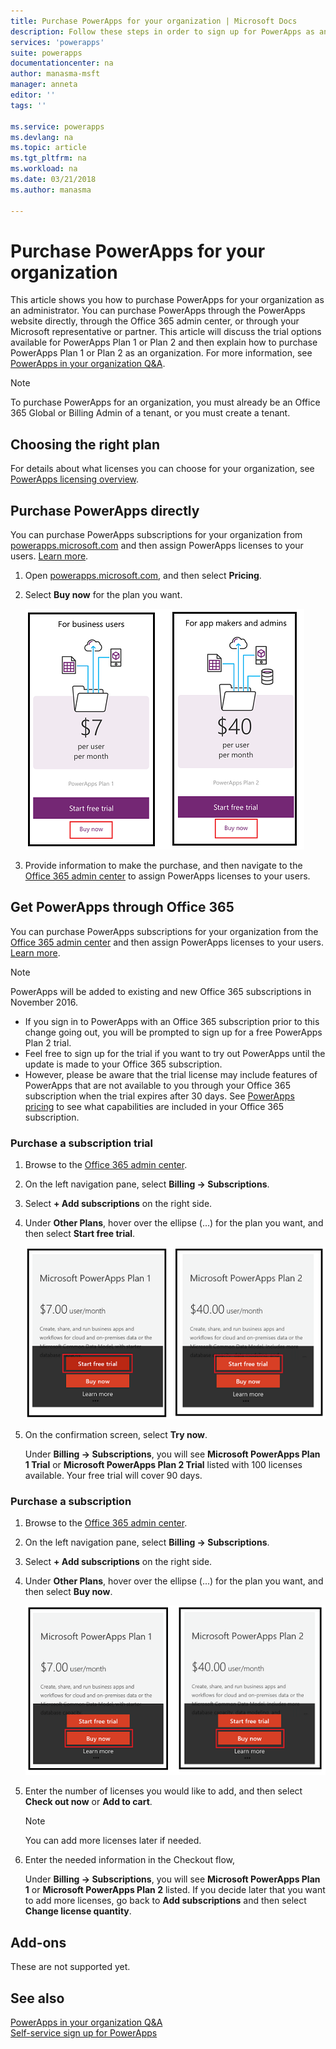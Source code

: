 ```yaml
---
title: Purchase PowerApps for your organization | Microsoft Docs
description: Follow these steps in order to sign up for PowerApps as an administrator.
services: 'powerapps'
suite: powerapps
documentationcenter: na
author: manasma-msft
manager: anneta
editor: ''
tags: ''

ms.service: powerapps
ms.devlang: na
ms.topic: article
ms.tgt_pltfrm: na
ms.workload: na
ms.date: 03/21/2018
ms.author: manasma

---
```

# Purchase PowerApps for your organization
This article shows you how to purchase PowerApps for your organization as an administrator. You can purchase PowerApps through the PowerApps website directly, through the Office 365 admin center, or through your Microsoft representative or partner. This article will discuss the trial options available for PowerApps Plan 1 or Plan 2 and then explain how to purchase PowerApps Plan 1 or Plan 2 as an organization. For more information, see [PowerApps in your organization Q&A](signup-question-and-answer.md).

> [!NOTE]
>   To purchase PowerApps for an organization, you must already be an Office 365 Global or Billing Admin of a tenant, or you must create a tenant.

## Choosing the right plan
For details about what licenses you can choose for your organization, see [PowerApps licensing overview](pricing-billing-skus.md).

## Purchase PowerApps directly
You can purchase PowerApps subscriptions for your organization from [powerapps.microsoft.com][4] and then assign PowerApps licenses to your users. [Learn more][5].

1. Open [powerapps.microsoft.com][4], and then select **Pricing**.

2. Select **Buy now** for the plan you want.

    ![](./media/signup-for-powerapps-admin/buy-now.png)

3. Provide information to make the purchase, and then navigate to the [Office 365 admin center][6] to assign PowerApps licenses to your users.

## Get PowerApps through Office 365
You can purchase PowerApps subscriptions for your organization from the [Office 365 admin center][6] and then assign PowerApps licenses to your users. [Learn more][5].

> [!NOTE]
> PowerApps will be added to existing and new Office 365 subscriptions in November 2016.
>
> * If you sign in to PowerApps with an Office 365 subscription prior to this change going out, you will be prompted to sign up for a free PowerApps Plan 2 trial.
> * Feel free to sign up for the trial if you want to try out PowerApps until the update is made to your Office 365 subscription.  
> * However, please be aware that the trial license may include features of PowerApps that are not available to you through your Office 365 subscription when the trial expires after 30 days.  See [PowerApps pricing][2] to see what capabilities are included in your Office 365 subscription.


### Purchase a subscription trial
1. Browse to the [Office 365 admin center][6].

2. On the left navigation pane, select **Billing -> Subscriptions**.

3. Select **+ Add subscriptions** on the right side.

4. Under **Other Plans**, hover over the ellipse (...) for the plan you want, and then select **Start free trial**.

    ![](./media/signup-for-powerapps-admin/admin-purchase-trial.png)

5. On the confirmation screen, select **Try now**.

    Under **Billing -> Subscriptions**, you will see **Microsoft PowerApps Plan 1 Trial** or **Microsoft PowerApps Plan 2 Trial** listed with 100 licenses available. Your free trial will cover 90 days.

### Purchase a subscription
1. Browse to the [Office 365 admin center][6].

2. On the left navigation pane, select **Billing -> Subscriptions**.

3. Select **+ Add subscriptions** on the right side.

4. Under **Other Plans**, hover over the ellipse (...) for the plan you want, and then select **Buy now**.

    ![](./media/signup-for-powerapps-admin/admin-purchase-paid.png)

5. Enter the number of licenses you would like to add, and then select **Check out now** or **Add to cart**.

   > [!NOTE]
   > You can add more licenses later if needed.


6. Enter the needed information in the Checkout flow,

    Under **Billing -> Subscriptions**, you will see **Microsoft PowerApps Plan 1** or **Microsoft PowerApps Plan 2** listed. If you decide later that you want to add more licenses, go back to **Add subscriptions** and then select **Change license quantity**.

## Add-ons
These are not supported yet.

## See also
[PowerApps in your organization Q&A](signup-question-and-answer.md)  
[Self-service sign up for PowerApps](../maker/signup-for-powerapps.md)  

<!--Reference links in article-->
[1]: http://go.microsoft.com/fwlink/p/?LinkId=715583
[2]: http://go.microsoft.com/fwlink/p/?LinkId=708209
[4]: https://go.microsoft.com/fwlink/?linkid=832551
[5]: https://support.office.com/article/997596b5-4173-4627-b915-36abac6786dc
[6]: https://portal.office.com/admin/default.aspx
